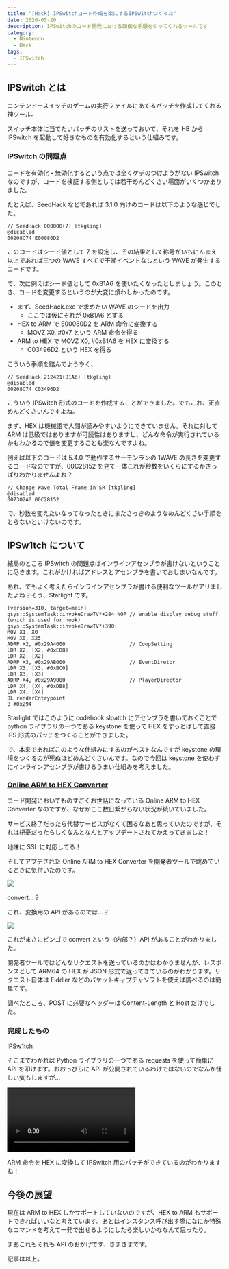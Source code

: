 ```yaml
---
title: "[Hack] IPSwitchコード作成を楽にするIPSw1tchつくった"
date: 2020-05-20
description: IPSwitchのコード開発における面倒な手順をやってくれるツールです
category:
  - Nintendo
  - Hack
tags:
  - IPSwitch
---
```


## IPSwitch とは

ニンテンドースイッチのゲームの実行ファイルにあてるパッチを作成してくれる神ツール。

スイッチ本体に当てたいパッチのリストを送っておいて、それを HB から IPSwitch を起動して好きなものを有効化するという仕組みです。

### IPSwitch の問題点

コードを有効化・無効化するという点では全くケチのつけようがない IPSwitch なのですが、コードを検証する側としては若干めんどくさい場面がいくつかありました。

たとえば、SeedHack などであれば 3.1.0 向けのコードは以下のような感じでした。

```
// SeedHack 000000(7) [tkgling]
@disabled
00208C74 E00080D2
```

このコードはシード値として 7 を設定し、その結果として称号がいちにんまえ以上であれば三つの WAVE すべてで干潮イベントなしという WAVE が発生するコードです。

で、次に例えばシード値として 0xB1A6 を使いたくなったとしましょう。このとき、コードを変更するというのが大変に煩わしかったのです。

- まず、SeedHack.exe で求めたい WAVE のシードを出力
  - ここでは仮にそれが 0xB1A6 とする
- HEX to ARM で E00080D2 を ARM 命令に変換する
  - MOVZ X0, #0x7 という ARM 命令を得る
- ARM to HEX で MOVZ X0, #0xB1A6 を HEX に変換する
  - C03496D2 という HEX を得る

こういう手順を踏んでようやく、

```
// SeedHack 212421(B1A6) [tkgling]
@disabled
00208C74 C03496D2
```

こういう IPSwitch 形式のコードを作成することができました。でもこれ、正直めんどくさいんですよね。

まず、HEX は機械語で人間が読みやすいようにできていません。それに対して ARM は低級ではありますが可読性はありますし、どんな命令が実行されているかもわかるので値を変更することも楽なんですよね。

例えば以下のコードは 5.4.0 で動作するサーモンランの 1WAVE の長さを変更するコードなのですが、00C28152 を見て一体これが秒数をいくらにするかさっぱりわかりませんよね？

```
// Change Wave Total Frame in SR [tkgling]
@disabled
007302A0 00C28152
```

で、秒数を変えたいなってなったときにまたさっきのようなめんどくさい手順をとらないといけないのです。

## IPSw1tch について

結局のところ IPSwitch の問題点はインラインアセンブラが書けないということに尽きます。これがかければアドレスとアセンブラを書いておしまいなんです。

あれ、でもよく考えたらインラインアセンブラが書ける便利なツールがアリましたよね？そう、Starlight です。

```
[version=310, target=main]
gsys::SystemTask::invokeDrawTV*+284 NOP // enable display debug stuff (which is used for hook)
gsys::SystemTask::invokeDrawTV*+390:
MOV X1, X0
MOV X0, X25
ADRP X2, #0x29A4000                     // CoopSetting
LDR X2, [X2, #0xE08]
LDR X2, [X2]
ADRP X3, #0x29AB000                     // EventDiretor
LDR X3, [X3, #0xBC0]
LDR X3, [X3]
ADRP X4, #0x29A9000                     // PlayerDirector
LDR X4, [X4, #0xDB8]
LDR X4, [X4]
BL renderEntrypoint
B #0x294
```

Starlight ではこのように codehook.slpatch にアセンブラを書いておくことで python ライブラリの一つである keystone を使って HEX をすっとばして直接 IPS 形式のパッチをつくることができました。

で、本来であればこのような仕組みにするのがベストなんですが keystone の環境をつくるのが死ぬほどめんどくさいんです。なので今回は keystone を使わずにインラインアセンブラが書けるうまい仕組みを考えました。

### [Online ARM to HEX Converter](https://armconverter.com/)

コード開発においてものすごくお世話になっている Online ARM to HEX Converter なのですが、なぜかここ数日繋がらない状況が続いていました。

サービス終了だったら代替サービスがなくて困るなあと思っていたのですが、それは杞憂だったらしくなんとなんとアップデートされてかえってきました！

地味に SSL に対応してる！

そしてアプデされた Online ARM to HEX Converter を開発者ツールで眺めているときに気付いたのです。

![](https://pbs.twimg.com/media/EYdcKMHWkAI-gkZ?format=png)

convert...？

これ、変換用の API があるのでは...？

![](https://pbs.twimg.com/media/EYdcrpcXkAEpcyR?format=png)

これがまさにビンゴで convert という（内部？）API があることがわかりました。

開発者ツールではどんなリクエストを送っているのかはわかりませんが、レスポンスとして ARM64 の HEX が JSON 形式で返ってきているのがわかります。リクエスト自体は Fiddler などのパケットキャプチャソフトを使えば調べるのは簡単です。

調べたところ、POST に必要なヘッダーは Content-Length と Host だけでした。

### 完成したもの

[IPSw1tch](https://github.com/tkgstrator/IPSw1tch)

そこまでわかれば Python ライブラリの一つである requests を使って簡単に API を叩けます。おおっぴらに API が公開されているわけではないのでなんか怪しい気もしますが...

<video controls src="https://video.twimg.com/ext_tw_video/1263068293675573248/pu/vid/1280x720/a9fKImH-qNJ77QME.mp4"></video>

ARM 命令を HEX に変換して IPSwitch 用のパッチができているのがわかりますね！

## 今後の展望

現在は ARM to HEX しかサポートしていないのですが、HEX to ARM もサポートできればいいなと考えています。あとはインスタンス呼び出す際になにか特殊なコマンドを考えて一発で出せるようにしたら楽しいかななんて思ったり。

まあこれもそれも API のおかげです、さまさまです。

記事は以上。
